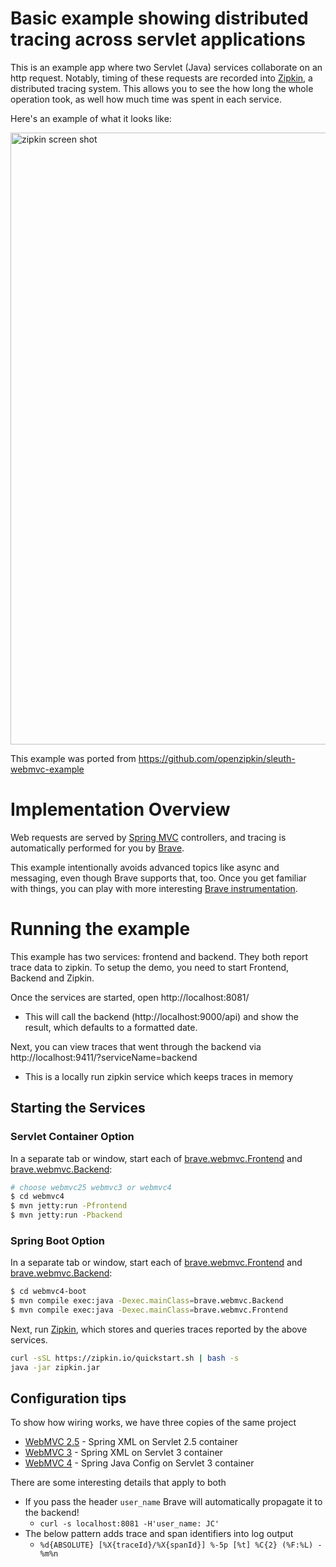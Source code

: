 # Basic example showing distributed tracing across servlet applications
This is an example app where two Servlet (Java) services collaborate on
an http request. Notably, timing of these requests are recorded into
[Zipkin](https://zipkin.io/), a distributed tracing system. This allows
you to see the how long the whole operation took, as well how much time
was spent in each service.

Here's an example of what it looks like:

<img width="979" alt="zipkin screen shot" src="https://user-images.githubusercontent.com/6180701/66194897-cb7d1a80-e695-11e9-960d-105d99aa6465.png">

This example was ported from https://github.com/openzipkin/sleuth-webmvc-example

# Implementation Overview

Web requests are served by [Spring MVC](https://spring.io/guides/gs/rest-service/) controllers,
and tracing is automatically performed for you by [Brave](https://github.com/openzipkin/brave).

This example intentionally avoids advanced topics like async and messaging,
even though Brave supports that, too. Once you get familiar with things,
you can play with more interesting [Brave instrumentation](https://github.com/openzipkin/brave/tree/master/instrumentation).

# Running the example
This example has two services: frontend and backend. They both report trace data to zipkin. To setup the demo, you need to start Frontend, Backend and Zipkin.

Once the services are started, open http://localhost:8081/
* This will call the backend (http://localhost:9000/api) and show the result, which defaults to a formatted date.

Next, you can view traces that went through the backend via http://localhost:9411/?serviceName=backend
* This is a locally run zipkin service which keeps traces in memory

## Starting the Services

### Servlet Container Option
In a separate tab or window, start each of [brave.webmvc.Frontend](/webmvc4-jetty/src/main/java/brave/webmvc/Frontend.java)
and [brave.webmvc.Backend](/webmvc4-jetty/src/main/java/brave/webmvc/Backend.java):
```bash
# choose webmvc25 webmvc3 or webmvc4
$ cd webmvc4
$ mvn jetty:run -Pfrontend
$ mvn jetty:run -Pbackend
```

### Spring Boot Option
In a separate tab or window, start each of [brave.webmvc.Frontend](/webmvc4-boot/src/main/java/brave/webmvc/Frontend.java)
and [brave.webmvc.Backend](/webmvc4-boot/src/main/java/brave/webmvc/Backend.java):
```bash
$ cd webmvc4-boot
$ mvn compile exec:java -Dexec.mainClass=brave.webmvc.Backend
$ mvn compile exec:java -Dexec.mainClass=brave.webmvc.Frontend
```

Next, run [Zipkin](https://zipkin.io/), which stores and queries traces
reported by the above services.

```bash
curl -sSL https://zipkin.io/quickstart.sh | bash -s
java -jar zipkin.jar
```

## Configuration tips
To show how wiring works, we have three copies of the same project
* [WebMVC 2.5](webmvc25-jetty) - Spring XML on Servlet 2.5 container
* [WebMVC 3](webmvc3-jetty) - Spring XML on Servlet 3 container
* [WebMVC 4](webmvc4-jetty) - Spring Java Config on Servlet 3 container

There are some interesting details that apply to both
* If you pass the header `user_name` Brave will automatically propagate it to the backend!
  * `curl -s localhost:8081 -H'user_name: JC'`
* The below pattern adds trace and span identifiers into log output
  * `%d{ABSOLUTE} [%X{traceId}/%X{spanId}] %-5p [%t] %C{2} (%F:%L) - %m%n`
